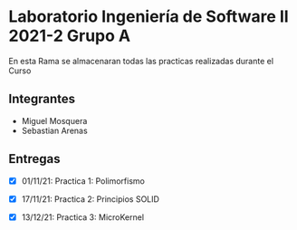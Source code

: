  
# Laboratorio Ingeniería de Software II 2021-2 Grupo A
En esta Rama se almacenaran todas las practicas realizadas durante el Curso

## Integrantes
* Miguel Mosquera
* Sebastian Arenas

## Entregas
- [x] 01/11/21: Practica 1: Polimorfismo
- [x] 17/11/21: Practica 2: Principios SOLID
- [x] 13/12/21: Practica 3: MicroKernel

